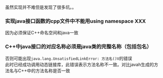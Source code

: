 虽然实现并不难但是发现了很多坑。。
### 实现java接口函数的cpp文件中不能用using namespace XXX
因为必须保证C++命名空间和java一致  
### C++中java接口的对应名称必须是java类的完整名称（包括包名）
否则可能出现`java.lang.UnsatisfiedLinkError: 方法名()V`的错误  
此时已经成功调用动态链接库，此错误表示方法名称不一致。对比javah生成的方法名与C++中的方法名称是否一致
